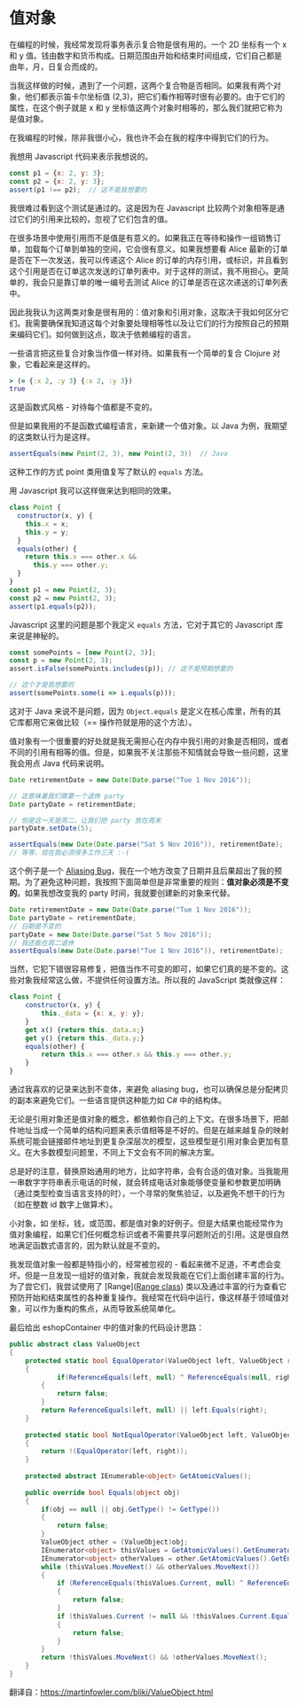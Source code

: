 # 值对象

在编程的时候，我经常发现将事务表示复合物是很有用的。一个 2D 坐标有一个 x 和 y 值。钱由数字和货币构成。日期范围由开始和结束时间组成，它们自己都是由年，月，日复合而成的。

当我这样做的时候，遇到了一个问题，这两个复合物是否相同。如果我有两个对象，他们都表示笛卡尔坐标值 (2,3)，把它们看作相等时很有必要的。由于它们的属性，在这个例子就是 x 和 y 坐标值这两个对象时相等的，那么我们就把它称为是值对象。

在我编程的时候，除非我很小心，我也许不会在我的程序中得到它们的行为。

我想用 Javascript 代码来表示我想说的。

```javascript
const p1 = {x: 2, y: 3};
const p2 = {x: 2, y: 3};
assert(p1 !== p2); 	// 这不是我想要的
```

我很难过看到这个测试是通过的。这是因为在 Javascript 比较两个对象相等是通过它们的引用来比较的，忽视了它们包含的值。

在很多场景中使用引用而不是值是有意义的。如果我正在等待和操作一组销售订单，加载每个订单到单独的空间，它会很有意义。如果我想要看 Alice 最新的订单是否在下一次发送，我可以传递这个 Alice 的订单的内存引用，或标识，并且看到这个引用是否在订单这次发送的订单列表中。对于这样的测试，我不用担心。更简单的，我会只是靠订单的唯一编号去测试 Alice 的订单是否在这次递送的订单列表中。

因此我我认为这两类对象是很有用的：值对象和引用对象，这取决于我如何区分它们。我需要确保我知道这每个对象要处理相等性以及让它们的行为按照自己的预期来编码它们。如何做到这点，取决于依赖编程的语言。

一些语言把这些复合对象当作值一样对待。如果我有一个简单的复合 Clojure 对象，它看起来是这样的。

```clojure
> (= {:x 2, :y 3} {:x 2, :y 3})
true
```

这是函数式风格 - 对待每个值都是不变的。

但是如果我用的不是函数式编程语言，来新建一个值对象。以 Java 为例，我期望的这类默认行为是这样。

```java
assertEquals(new Point(2, 3), new Point(2, 3))	// Java
```

这种工作的方式 point 类用值复写了默认的 `equals` 方法。

用 Javascript 我可以这样做来达到相同的效果。

```javascript
class Point {
  constructor(x, y) {
    this.x = x;
    this.y = y;
  }
  equals(other) {
    return this.x === other.x &&
      this.y === other.y;
  }
}
const p1 = new Point(2, 3);
const p2 = new Point(2, 3);
assert(p1.equals(p2));
```

Javascript 这里的问题是那个我定义 `equals` 方法，它对于其它的 Javascript 库来说是神秘的。

```javascript
const somePoints = [new Point(2, 3)];
const p = new Point(2, 3);
assert.isFalse(somePoints.includes(p));	// 这不是预期想要的

// 这个才是我想要的
assert(somePoints.some(i => i.equals(p)));
```

这对于 Java 来说不是问题，因为 `Object.equals` 是定义在核心库里，所有的其它库都用它来做比较（== 操作符就是用的这个方法）。

值对象有一个很重要的好处就是我无需担心在内存中我引用的对象是否相同，或者不同的引用有相等的值。但是，如果我不关注那些不知情就会导致一些问题，这里我会用点 Java 代码来说明。

```java
Date retirementDate = new Date(Date.parse("Tue 1 Nov 2016"));

// 这意味着我们需要一个退休 party
Date partyDate = retirementDate;

// 但是这一天是周二，让我们把 party 放在周末
partyDate.setDate(5);

assertEquals(new Date(Date.parse("Sat 5 Nov 2016")), retirementDate);
// 等等，现在我必须得多工作三天 :-(
```

这个例子是一个 [Aliasing Bug](https://martinfowler.com/bliki/AliasingBug.html)，我在一个地方改变了日期并且后果超出了我的预期。为了避免这种问题，我按照下面简单但是非常重要的规则：**值对象必须是不变的**。如果我想改变我的 party 时间，我就要创建新的对象来代替。

```java
Date retirementDate = new Date(Date.parse("Tue 1 Nov 2016"));
Date partyDate = retirementDate;
// 日期是不变的
partyDate = new Date(Date.parse("Sat 5 Nov 2016"));
// 我还能在周二退休
assertEquals(new Date(Date.parse("Tue 1 Nov 2016")), retirementDate);
```

当然，它犯下错很容易修复，把值当作不可变的即可，如果它们真的是不变的。这些对象我经常这么做，不提供任何设置方法。所以我的 JavaScript 类就像这样：

```javascript
class Point {
	constructor(x, y) {
		this._data = {x: x, y: y};
	}
	get x() {return this._data.x;}
	get y() {return this._data.y;}
	equals(other) {
		return this.x === other.x && this.y === other.y;
	}
}
```

通过我喜欢的记录来达到不变体，来避免 aliasing bug，也可以确保总是分配拷贝的副本来避免它们。一些语言提供这种能力如 C# 中的结构体。

无论是引用对象还是值对象的概念，都依赖你自己的上下文。在很多场景下，把邮件地址当成一个简单的结构问题来表示值相等是不好的。但是在越来越复杂的映射系统可能会链接邮件地址到更复杂深层次的模型，这些模型是引用对象会更加有意义。在大多数模型问题里，不同上下文会有不同的解决方案。

总是好的注意，替换原始通用的地方，比如字符串，会有合适的值对象。当我能用一串数字字符串表示电话的时候，就会转成电话对象能够使变量和参数更加明确（通过类型检查当语言支持的时），一个寻常的聚焦验证，以及避免不想干的行为（如在整数 id 数字上做算术）。

小对象，如 坐标，钱，或范围，都是值对象的好例子。但是大结果也能经常作为值对象编程，如果它们任何概念标识或者不需要共享问题附近的引用。这是很自然地满足函数式语言的，因为默认就是不变的。

我发现值对象一般都是特指小的，经常被忽视的 - 看起来微不足道，不考虑会变坏。但是一旦发现一组好的值对象，我就会发现我能在它们上面创建丰富的行为。为了尝它们，我尝试使用了 [Range]([Range class](https://martinfowler.com/eaaDev/Range.html)) 类以及通过丰富的行为查看它预防开始和结束属性的各种重复操作。我经常在代码中运行，像这样基于领域值对象，可以作为重构的焦点，从而导致系统简单化。

最后给出 eshopContainer 中的值对象的代码设计思路：

```c#
public abstract class ValueObject
{
  	protected static bool EqualOperator(ValueObject left, ValueObject right) 
    {
    		if(ReferenceEquals(left, null) ^ ReferenceEquals(null, right))
        {
          	return false;
        }
      	return ReferenceEquals(left, null) || left.Equals(right);
    }
  
    protected static bool NotEqualOperator(ValueObject left, ValueObject right)
    {
        return !(EqualOperator(left, right));
    }
  
    protected abstract IEnumerable<object> GetAtomicValues();
  	
  	public override bool Equals(object obj)
    {
      	if(obj == null || obj.GetType() != GetType())
        {
          	return false;
        }
      	ValueObject other = (ValueObject)obj;
        IEnumerator<object> thisValues = GetAtomicValues().GetEnumerator();
        IEnumerator<object> otherValues = other.GetAtomicValues().GetEnumerator();
        while (thisValues.MoveNext() && otherValues.MoveNext())
        {
            if (ReferenceEquals(thisValues.Current, null) ^ ReferenceEquals(otherValues.Current, null))
            {
                return false;
            }
            if (thisValues.Current != null && !thisValues.Current.Equals(otherValues.Current))
            {
                return false;
            }
        }
        return !thisValues.MoveNext() && !otherValues.MoveNext();
    }
}
```



翻译自：https://martinfowler.com/bliki/ValueObject.html